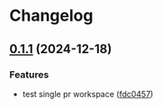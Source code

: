 # Changelog

## [0.1.1](https://github.com/antonbaliasnikov/release-please-single-pr/compare/zkstack-v0.1.0...zkstack-v0.1.1) (2024-12-18)


### Features

* test single pr workspace ([fdc0457](https://github.com/antonbaliasnikov/release-please-single-pr/commit/fdc04572aad44dbc3a40d1f6551b468ba3b1874f))
